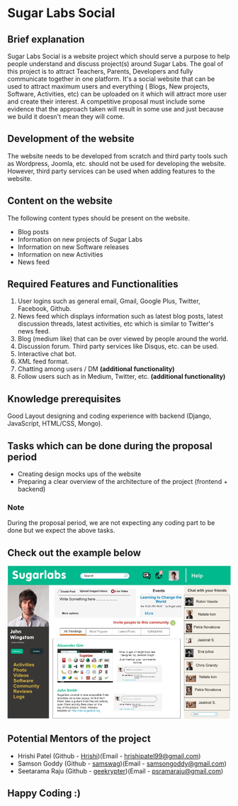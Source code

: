 # Sugar Labs Social
## Brief explanation
Sugar Labs Social is a website project which should serve a purpose to help people understand and discuss project(s) around Sugar Labs. The goal of this project is to attract Teachers, Parents, Developers and fully communicate together in one platform. It's a social website that can be used to attract maximum users and everything ( Blogs, New projects, Software, Activities, etc) can be uploaded on it which will attract more user and create their interest. A competitive proposal must include some evidence that the approach taken will result in some use and just because we build it doesn't mean they will come.
## Development of the website
The website needs to be developed from scratch and third party tools such as Wordpress, Joomla, etc. should not be used for developing the website. However, third party services can be used when adding features to the website.

## Content on the website
The following content types should be present on the website.

- Blog posts
- Information on new projects of Sugar Labs
- Information on new Software releases
- Information on new Activities
- News feed

## Required Features and Functionalities
1. User logins such as general email, Gmail, Google Plus, Twitter, Facebook, Github.
2. News feed which displays information such as latest blog posts, latest discussion threads, latest activities, etc which is similar to Twitter's news feed.
3. Blog (medium like) that can be over viewed by people around the world.
4. Discussion forum. Third party services like Disqus, etc. can be used.
5. Interactive chat bot.
7. XML feed format.
8. Chatting among users / DM **(additional functionality)**
9. Follow users such as in Medium, Twitter, etc. **(additional functionality)**

## Knowledge prerequisites
Good Layout designing and coding experience with backend (Django, JavaScript, HTML/CSS, Mongo).

## Tasks which can be done during the proposal period
- Creating design mocks ups of the website
- Preparing a clear overview of the architecture of the project (frontend + backend)

 ### Note
 During the proposal period, we are not expecting any coding part to be done but we expect the above tasks.

## Check out the example below
![](Social_Site.jpg)

## Potential Mentors of the project
- Hrishi Patel (Github - [Hrishi](https://github.com/Hrishi1999))(Email - hrishipatel99@gmail.com)
- Samson Goddy (Github - [samswag](https://github.com/samswag))(Email - samsongoddy@gmail.com)
- Seetarama Raju (Github - [geekrypter](https://github.com/geekrypter))(Email - psramaraju@gmail.com)

## Happy Coding :)
